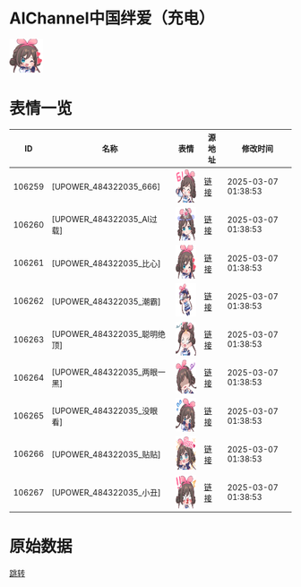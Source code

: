 # AIChannel中国绊爱（充电）

<img src="./cover.png" height="60" alt="cover" />

# 表情一览

|ID|名称|表情|源地址|修改时间|
|----|----|----|----|----|
|106259|[UPOWER_484322035_666]|<img src="./pic/106259_%5BUPOWER_484322035_666%5D.png" height="60" alt="666"/>|[链接](https://i0.hdslb.com/bfs/garb/c2267b5f6af0f8198246aa9a980ca142cdb11d86.png)|2025-03-07 01:38:53|
|106260|[UPOWER_484322035_AI过载]|<img src="./pic/106260_%5BUPOWER_484322035_AI过载%5D.png" height="60" alt="AI过载"/>|[链接](https://i0.hdslb.com/bfs/garb/ff904db0f008d89a1da39decd8764efb9cd77658.png)|2025-03-07 01:38:53|
|106261|[UPOWER_484322035_比心]|<img src="./pic/106261_%5BUPOWER_484322035_比心%5D.png" height="60" alt="比心"/>|[链接](https://i0.hdslb.com/bfs/garb/8ac780e2a39d49a00520dab684c663d751e73a8c.png)|2025-03-07 01:38:53|
|106262|[UPOWER_484322035_潮霸]|<img src="./pic/106262_%5BUPOWER_484322035_潮霸%5D.png" height="60" alt="潮霸"/>|[链接](https://i0.hdslb.com/bfs/garb/952d745a6acf25bda50254833221b1eeb1ad0dda.png)|2025-03-07 01:38:53|
|106263|[UPOWER_484322035_聪明绝顶]|<img src="./pic/106263_%5BUPOWER_484322035_聪明绝顶%5D.png" height="60" alt="聪明绝顶"/>|[链接](https://i0.hdslb.com/bfs/garb/4e0d3812d5da0f7fd8180cb366b65db2eb25c460.png)|2025-03-07 01:38:53|
|106264|[UPOWER_484322035_两眼一黑]|<img src="./pic/106264_%5BUPOWER_484322035_两眼一黑%5D.png" height="60" alt="两眼一黑"/>|[链接](https://i0.hdslb.com/bfs/garb/ee5da1c03233f7ee0d8fc4bb6a88398201aecf9c.png)|2025-03-07 01:38:53|
|106265|[UPOWER_484322035_没眼看]|<img src="./pic/106265_%5BUPOWER_484322035_没眼看%5D.png" height="60" alt="没眼看"/>|[链接](https://i0.hdslb.com/bfs/garb/9e974c0a75227818b73c538f5388c4be420b2911.png)|2025-03-07 01:38:53|
|106266|[UPOWER_484322035_贴贴]|<img src="./pic/106266_%5BUPOWER_484322035_贴贴%5D.png" height="60" alt="贴贴"/>|[链接](https://i0.hdslb.com/bfs/garb/bc3b94ee13ff0acfe2407ffc7e5bd450cd6133cd.png)|2025-03-07 01:38:53|
|106267|[UPOWER_484322035_小丑]|<img src="./pic/106267_%5BUPOWER_484322035_小丑%5D.png" height="60" alt="小丑"/>|[链接](https://i0.hdslb.com/bfs/garb/b17168cbbbe94bd9eb0e8c2404be56bdcb9bedca.png)|2025-03-07 01:38:53|

# 原始数据

[跳转](./raw.json)

